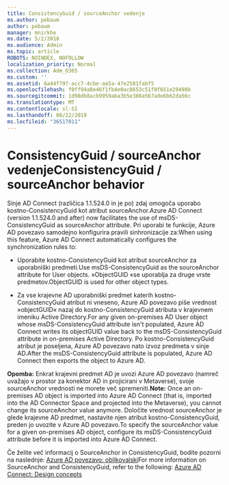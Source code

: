 ```yaml
---
title: ConsistencyGuid / sourceAnchor vedenje
ms.author: pebaum
author: pebaum
manager: mnirkhe
ms.date: 5/2/2018
ms.audience: Admin
ms.topic: article
ROBOTS: NOINDEX, NOFOLLOW
localization_priority: Normal
ms.collection: Adm_O365
ms.custom: ''
ms.assetid: 6a44f797-acc7-4cbe-aa5a-47e2581fabf5
ms.openlocfilehash: f0ff94a8e46f1fb4e0ac8653c51f8f651e29498b
ms.sourcegitcommit: 1d98db8acb9959aba3b5e308a567ade6b62da56c
ms.translationtype: MT
ms.contentlocale: sl-SI
ms.lasthandoff: 08/22/2019
ms.locfileid: "36517011"
---
```

# <a name="consistencyguid--sourceanchor-behavior"></a><span data-ttu-id="c1ae0-102">ConsistencyGuid / sourceAnchor vedenje</span><span class="sxs-lookup"><span data-stu-id="c1ae0-102">ConsistencyGuid / sourceAnchor behavior</span></span>

<span data-ttu-id="c1ae0-103">Sinje AD Connect (različica 1.1.524.0 in je po) zdaj omogoča uporabo kostno-ConsistencyGuid kot atribut sourceAnchor.</span><span class="sxs-lookup"><span data-stu-id="c1ae0-103">Azure AD Connect (version 1.1.524.0 and after) now facilitates the use of msDS-ConsistencyGuid as sourceAnchor attribute.</span></span> <span data-ttu-id="c1ae0-104">Pri uporabi te funkcije, Azure AD povezavo samodejno konfigurira pravili sinhronizacije za:</span><span class="sxs-lookup"><span data-stu-id="c1ae0-104">When using this feature, Azure AD Connect automatically configures the synchronization rules to:</span></span>
  
- <span data-ttu-id="c1ae0-105">Uporabite kostno-ConsistencyGuid kot atribut sourceAnchor za uporabniški predmeti.</span><span class="sxs-lookup"><span data-stu-id="c1ae0-105">Use msDS-ConsistencyGuid as the sourceAnchor attribute for User objects.</span></span> <span data-ttu-id="c1ae0-106">»ObjectGUID «se uporablja za druge vrste predmetov.</span><span class="sxs-lookup"><span data-stu-id="c1ae0-106">ObjectGUID is used for other object types.</span></span>
    
- <span data-ttu-id="c1ae0-107">Za vse krajevne AD uporabniški predmet katerih kostno-ConsistencyGuid atribut ni vneseno, Azure AD povezavo piše vrednost »objectGUID« nazaj do kostno-ConsistencyGuid atributa v krajevnem imeniku Active Directory.</span><span class="sxs-lookup"><span data-stu-id="c1ae0-107">For any given on-premises AD User object whose msDS-ConsistencyGuid attribute isn't populated, Azure AD Connect writes its objectGUID value back to the msDS-ConsistencyGuid attribute in on-premises Active Directory.</span></span> <span data-ttu-id="c1ae0-108">Po kostno-ConsistencyGuid atribut je poseljena, Azure AD povezavo nato izvoz predmeta v sinje AD.</span><span class="sxs-lookup"><span data-stu-id="c1ae0-108">After the msDS-ConsistencyGuid attribute is populated, Azure AD Connect then exports the object to Azure AD.</span></span>
    
 <span data-ttu-id="c1ae0-109">**Opomba:** Enkrat krajevni predmet AD je uvozi Azure AD povezavo (namreč uvažajo v prostor za konektor AD in projicirani v Metaverse), svoje sourceAnchor vrednosti ne morete več spremeniti.</span><span class="sxs-lookup"><span data-stu-id="c1ae0-109">**Note:** Once an on-premises AD object is imported into Azure AD Connect (that is, imported into the AD Connector Space and projected into the Metaverse), you cannot change its sourceAnchor value anymore.</span></span> <span data-ttu-id="c1ae0-110">Določite vrednost sourceAnchor je glede krajevne AD predmet, nastavite njen atribut kostno-ConsistencyGuid, preden jo uvozite v Azure AD povezavo.</span><span class="sxs-lookup"><span data-stu-id="c1ae0-110">To specify the sourceAnchor value for a given on-premises AD object, configure its msDS-ConsistencyGuid attribute before it is imported into Azure AD Connect.</span></span> 
  
<span data-ttu-id="c1ae0-111">Če želite več informacij o SourceAnchor in ConsistencyGuid, bodite pozorni na naslednje: [Azure AD povezavo: oblikovalski](https://docs.microsoft.com/azure/active-directory/connect/active-directory-aadconnect-design-concepts)</span><span class="sxs-lookup"><span data-stu-id="c1ae0-111">For more information on SourceAnchor and ConsistencyGuid, refer to the following: [Azure AD Connect: Design concepts](https://docs.microsoft.com/azure/active-directory/connect/active-directory-aadconnect-design-concepts)</span></span>
  

